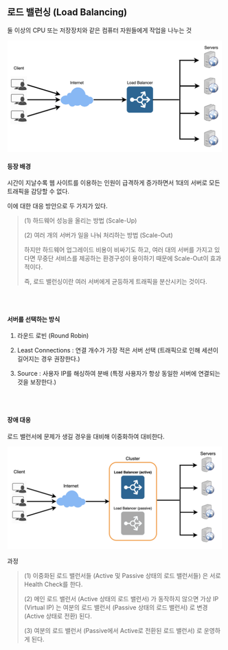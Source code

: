 ## 로드 밸런싱 (Load Balancing)
둘 이상의 CPU 또는 저장장치와 같은 컴퓨터 자원들에게 작업을 나누는 것

<img src="../img/loadbalancing.png" width="500">

<br />

#### 등장 배경
시간이 지날수록 웹 사이트를 이용하는 인원이 급격하게 증가하면서 1대의 서버로 모든 트래픽을 감당할 수 없다.  

이에 대한 대응 방안으로 두 가지가 있다.
> (1) 하드웨어 성능을 올리는 방법 (Scale-Up)  
>
> (2) 여러 개의 서버가 일을 나눠 처리하는 방법 (Scale-Out)
>
> 하지만 하드웨어 업그레이드 비용이 비싸기도 하고, 여러 대의 서버를 가지고 있다면 무중단 서비스를 제공하는 환경구성이 용이하기 때문에 Scale-Out이 효과적이다.
>
> 즉, 로드 밸런싱이란 여러 서버에게 균등하게 트래픽을 분산시키는 것이다.

<br />
<br />

#### 서버를 선택하는 방식
1. 라운드 로빈 (Round Robin)

2. Least Connections : 연결 개수가 가장 적은 서버 선택 (트래픽으로 인해 세션이 길어지는 경우 권장한다.)

3. Source : 사용자 IP를 해싱하여 분배 (특정 사용자가 항상 동일한 서버에 연결되는 것을 보장한다.)

<br />
<br />

#### 장애 대응
로드 밸런서에 문제가 생길 경우을 대비해 이중화하여 대비한다.

<img src="../img/loadbalancing2.png" width="500">

과정
> (1) 이중화된 로드 밸런서들 (Active 및 Passive 상태의 로드 밸런서들) 은 서로 Health Check를 한다.  
>
> (2) 메인 로드 밸런서 (Active 상태의 로드 밸런서) 가 동작하지 않으면 가상 IP (Virtual IP) 는 여분의 로드 밸런서 (Passive 상태의 로드 밸런서) 로 변경 (Active 상태로 전환) 된다.
>  
> (3) 여분의 로드 밸런서 (Passive에서 Active로 전환된 로드 밸런서) 로 운영하게 된다.
